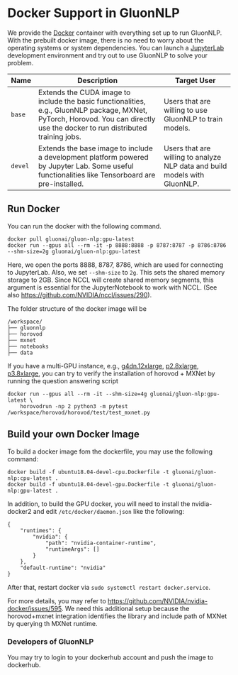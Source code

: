 # Docker Support in GluonNLP
We provide the [Docker](https://www.docker.com/) container with everything set up to run GluonNLP.
With the prebuilt docker image, there is no need to worry about the operating systems or system dependencies. 
You can launch a [JupyterLab](https://jupyterlab.readthedocs.io/en/stable/) development environment 
and try out to use GluonNLP to solve your problem.

| Name | Description | Target User |
|------|-------------|-------------|
| `base` | Extends the CUDA image to include the basic functionalities, e.g., GluonNLP package, MXNet, PyTorch, Horovod. You can directly use the docker to run distributed training jobs. | Users that are willing to use GluonNLP to train models. |  
| `devel` | Extends the base image to include a development platform powered by Jupyter Lab. Some useful functionalities like Tensorboard are pre-installed. | Users that are willing to analyze NLP data and build models with GluonNLP. |


## Run Docker
You can run the docker with the following command.

```
docker pull gluonai/gluon-nlp:gpu-latest
docker run --gpus all --rm -it -p 8888:8888 -p 8787:8787 -p 8786:8786 --shm-size=2g gluonai/gluon-nlp:gpu-latest
```

Here, we open the ports 8888, 8787, 8786, which are used for connecting to JupyterLab. 
Also, we set `--shm-size` to `2g`. This sets the shared memory storage to 2GB. Since NCCL will 
create shared memory segments, this argument is essential for the JupyterNotebook to work with NCCL. 
(See also https://github.com/NVIDIA/nccl/issues/290).

The folder structure of the docker image will be
```
/workspace/
├── gluonnlp
├── horovod
├── mxnet
├── notebooks
├── data
```

If you have a multi-GPU instance, e.g., [g4dn.12xlarge](https://aws.amazon.com/ec2/instance-types/g4/),
[p2.8xlarge](https://aws.amazon.com/ec2/instance-types/p2/),
[p3.8xlarge](https://aws.amazon.com/ec2/instance-types/p3/), you can try to verify the installation 
of horovod + MXNet by running the question answering script

```
docker run --gpus all --rm -it --shm-size=4g gluonai/gluon-nlp:gpu-latest \
    horovodrun -np 2 python3 -m pytest /workspace/horovod/horovod/test/test_mxnet.py
```


## Build your own Docker Image
To build a docker image fom the dockerfile, you may use the following command:

```
docker build -f ubuntu18.04-devel-cpu.Dockerfile -t gluonai/gluon-nlp:cpu-latest .
docker build -f ubuntu18.04-devel-gpu.Dockerfile -t gluonai/gluon-nlp:gpu-latest .
```

In addition, to build the GPU docker, you will need to install the nvidia-docker2 and edit `/etc/docker/daemon.json` like the following:

```
{
    "runtimes": {
        "nvidia": {
            "path": "nvidia-container-runtime",
            "runtimeArgs": []
        }
    },
    "default-runtime": "nvidia"
}
```

After that, restart docker via `sudo systemctl restart docker.service`.

For more details, you may refer to https://github.com/NVIDIA/nvidia-docker/issues/595. We need this additional setup
because the horovod+mxnet integration identifies the library and include 
path of MXNet by querying th MXNet runtime.

### Developers of GluonNLP
You may try to login to your dockerhub account and push the image to dockerhub.
